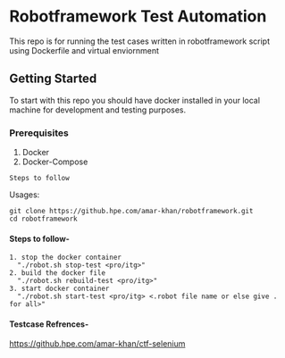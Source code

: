 # Robotframework Test Automation

This repo is for running the test cases written in robotframework script using Dockerfile and virtual enviornment

## Getting Started

To start with this repo you should have docker installed in your local machine for development and testing purposes. 
### Prerequisites

1. Docker
2. Docker-Compose

```
Steps to follow
```
Usages:
```
git clone https://github.hpe.com/amar-khan/robotframework.git
cd robotframework
```
#### Steps to follow-
```
1. stop the docker container
  "./robot.sh stop-test <pro/itg>"
2. build the docker file  
  "./robot.sh rebuild-test <pro/itg>"
3. start docker container 
  "./robot.sh start-test <pro/itg> <.robot file name or else give . for all>"
  ```
#### Testcase Refrences-
https://github.hpe.com/amar-khan/ctf-selenium
